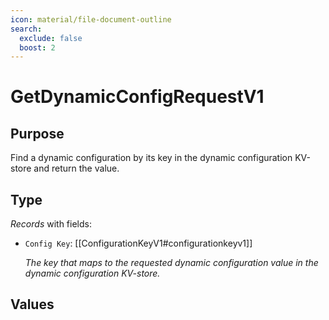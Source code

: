 ```yaml
---
icon: material/file-document-outline
search:
  exclude: false
  boost: 2
---
```


# GetDynamicConfigRequestV1

## Purpose

<!-- --8<-- [start:purpose] -->
Find a dynamic configuration by its key in the dynamic configuration KV-store and return the value.
<!-- --8<-- [end:purpose] -->

## Type

<!-- --8<-- [start:type] -->
<div class="type" markdown>

*Records* with fields:
- `Config Key`: [[ConfigurationKeyV1#configurationkeyv1]]

  *The key that maps to the requested dynamic configuration value in the dynamic configuration KV-store.*

</div>
<!-- --8<-- [end:type] -->

## Values

